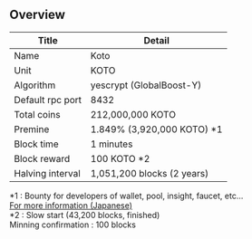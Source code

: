 Overview
--------
|Title|Detail|
|--|--|
|Name|Koto|
|Unit|KOTO|
|Algorithm|yescrypt (GlobalBoost-Y)|
|Default rpc port|8432|
|Total coins|212,000,000 KOTO|
|Premine|1.849% (3,920,000 KOTO) \*1|
|Block time|1 minutes|
|Block reward|100 KOTO \*2|
|Halving interval|1,051,200 blocks (2 years)|

\*1 : Bounty for developers of wallet, pool, insight, faucet, etc...  
[For more information (Japanese)](https://askmona.org/7853)  
\*2 : Slow start (43,200 blocks, finished)  
Minning confirmation : 100 blocks
